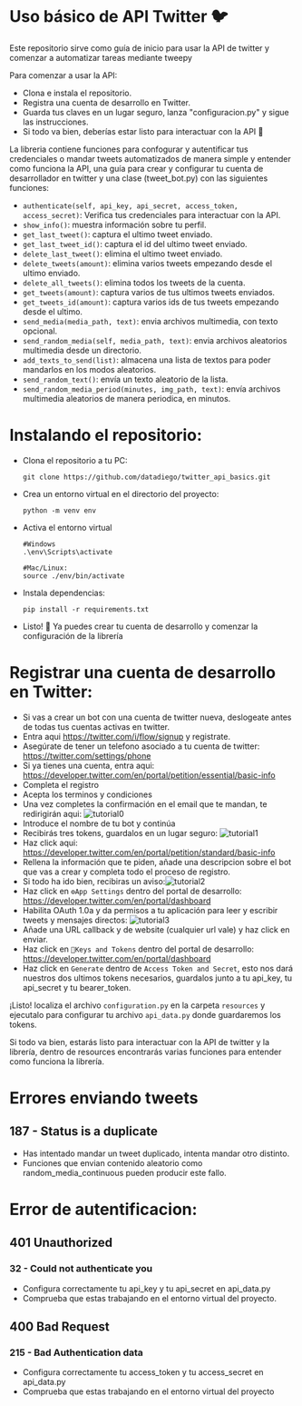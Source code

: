 # Uso básico de API Twitter 🐦

 Este repositorio sirve como guía de inicio para usar la API de twitter y comenzar a automatizar tareas mediante tweepy

Para comenzar a usar la API:
- Clona e instala el repositorio.
- Registra una cuenta de desarrollo en Twitter.
- Guarda tus claves en un lugar seguro, lanza "configuracion.py" y sigue las instrucciones.
- Si todo va bien, deberías estar listo para interactuar con la API 🙂

 La libreria contiene funciones para confogurar y autentificar tus credenciales o mandar tweets automatizados de manera simple y entender como funciona la API, una guía para crear y configurar tu cuenta de desarrollador en twitter y una clase (tweet_bot.py) con las siguientes funciones:
 
- `authenticate(self, api_key, api_secret, access_token, access_secret)`: Verifica tus credenciales para interactuar con la API.
- `show_info()`: muestra información sobre tu perfil.
- `get_last_tweet()`: captura el ultimo tweet enviado.
- `get_last_tweet_id()`: captura el id del ultimo tweet enviado.
- `delete_last_tweet()`: elimina el ultimo tweet enviado.
- `delete_tweets(amount)`: elimina varios tweets empezando desde el ultimo enviado.
- `delete_all_tweets()`: elimina todos los tweets de la cuenta.
- `get_tweets(amount)`: captura varios de tus ultimos tweets enviados.
- `get_tweets_id(amount)`: captura varios ids de tus tweets empezando desde el ultimo.
- `send_media(media_path, text)`: envia archivos multimedia, con texto opcional.
- `send_random_media(self, media_path, text)`: envia archivos aleatorios multimedia desde un directorio.
- `add_texts_to_send(list)`: almacena una lista de textos para poder mandarlos en los modos aleatorios.
- `send_random_text()`: envía un texto aleatorio de la lista.
- `send_random_media_period(minutes, img_path, text)`: envía archivos multimedia aleatorios de manera periodica, en minutos.

# Instalando el repositorio:
- Clona el repositorio a tu PC:
  ````
  git clone https://github.com/datadiego/twitter_api_basics.git
- Crea un entorno virtual en el directorio del proyecto:
  ```
  python -m venv env
  ```
- Activa el entorno virtual
  ```
  #Windows
  .\env\Scripts\activate

  #Mac/Linux:
  source ./env/bin/activate
- Instala dependencias:
  ```
  pip install -r requirements.txt
  ```
- Listo! 🎊 Ya puedes crear tu cuenta de desarrollo y comenzar la configuración de la librería

# Registrar una cuenta de desarrollo en Twitter:
- Si vas a crear un bot con una cuenta de twitter nueva, deslogeate antes de todas tus cuentas activas en twitter.
- Entra aqui https://twitter.com/i/flow/signup y registrate.
- Asegúrate de tener un telefono asociado a tu cuenta de twitter:
https://twitter.com/settings/phone
- Si ya tienes una cuenta, entra aqui:
https://developer.twitter.com/en/portal/petition/essential/basic-info
- Completa el registro 
- Acepta los terminos y condiciones
- Una vez completes la confirmación en el email que te mandan, te redirigirán aqui: ![tutorial0](resources/imgs/tutorial0.png)
- Introduce el nombre de tu bot y continúa
- Recibirás tres tokens, guardalos en un lugar seguro: ![tutorial1](resources/imgs/tutorial1.png)
- Haz click aqui: https://developer.twitter.com/en/portal/petition/standard/basic-info
- Rellena la información que te piden, añade una descripcion sobre el bot que vas a crear y completa todo el proceso de registro.
- Si todo ha ido bien, recibiras un aviso:![tutorial2](resources/imgs/tutorial2.png)
- Haz click en `⚙️App Settings` dentro del portal de desarrollo: https://developer.twitter.com/en/portal/dashboard
- Habilita OAuth 1.0a y da permisos a tu aplicación para leer y escribir tweets y mensajes directos: ![tutorial3](resources/imgs/tutorial3.png)
- Añade una URL callback y de website (cualquier url vale) y haz click en enviar.
- Haz click en `🔑Keys and Tokens` dentro del portal de desarrollo: https://developer.twitter.com/en/portal/dashboard
- Haz click en `Generate` dentro de `Access Token and Secret`, esto nos dará nuestros dos ultimos tokens necesarios, guardalos junto a tu api_key, tu api_secret y tu bearer_token.

¡Listo! localiza el archivo `configuration.py` en la carpeta `resources` y ejecutalo para configurar tu archivo `api_data.py` donde guardaremos los tokens.

Si todo va bien, estarás listo para interactuar con la API de twitter y la librería, dentro de resources encontrarás varias funciones para entender como funciona la librería.

# Errores enviando tweets
## 187 - Status is a duplicate
- Has intentado mandar un tweet duplicado, intenta mandar otro distinto.
- Funciones que envian contenido aleatorio como random_media_continuous pueden producir este fallo.

# Error de autentificacion:
## 401 Unauthorized 
### 32 - Could not authenticate you
- Configura correctamente tu api_key y tu api_secret en api_data.py
- Comprueba que estas trabajando en el entorno virtual del proyecto.
## 400 Bad Request
### 215 - Bad Authentication data
- Configura correctamente tu access_token y tu access_secret en api_data.py
- Comprueba que estas trabajando en el entorno virtual del proyecto
